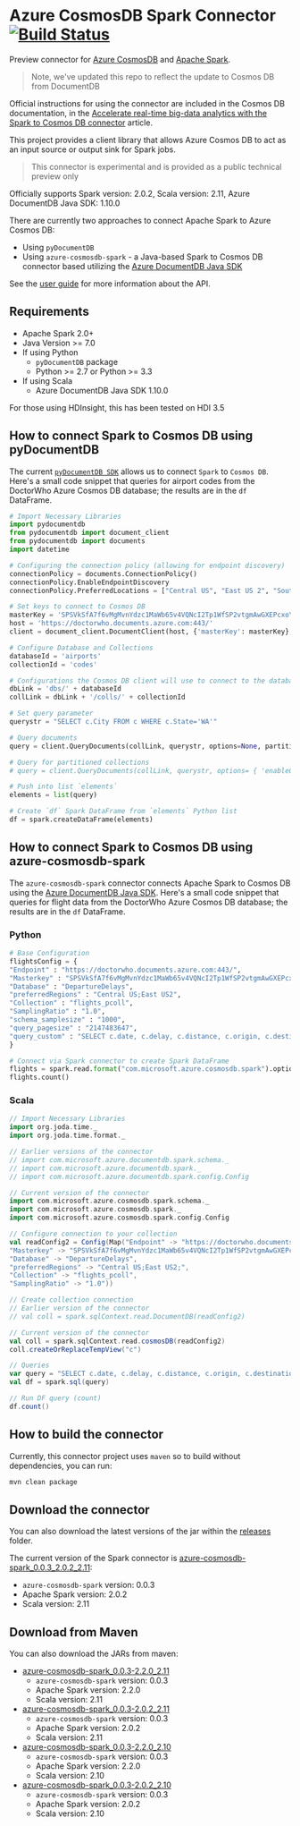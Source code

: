 # Azure CosmosDB Spark Connector [![Build Status](https://travis-ci.org/Azure/azure-cosmosdb-spark.svg?branch=master)](https://travis-ci.org/Azure/azure-cosmosdb-spark)

Preview connector for [Azure CosmosDB](http://cosmosdb.com) and [Apache Spark](http://spark.apache.org). 

> Note, we've updated this repo to reflect the update to Cosmos DB from DocumentDB
> 

Official instructions for using the connector are included in the Cosmos DB documentation, in the [Accelerate real-time big-data analytics with the Spark to Cosmos DB connector](https://docs.microsoft.com/azure/documentdb/documentdb-spark-connector) article.

This project provides a client library that allows Azure Cosmos DB to act as an input source or output sink for Spark jobs.

> This connector is experimental and is provided as a public technical preview only

Officially supports Spark version: 2.0.2, Scala version: 2.11, Azure DocumentDB Java SDK: 1.10.0

There are currently two approaches to connect Apache Spark to Azure Cosmos DB:

* Using `pyDocumentDB`
* Using `azure-cosmosdb-spark` - a Java-based Spark to Cosmos DB connector based utilizing the [Azure DocumentDB Java SDK](https://github.com/Azure/azure-documentdb-java)


See the [user guide](https://github.com/Azure/azure-documentdb-spark/wiki/Azure-DocumentDB-Spark-Connector-User-Guide) for more information about the API.

## Requirements

* Apache Spark 2.0+
* Java Version >= 7.0
* If using Python
  * `pyDocumentDB` package
  * Python >= 2.7 or Python >= 3.3
* If using Scala
  * Azure DocumentDB Java SDK 1.10.0

For those using HDInsight, this has been tested on HDI 3.5


## How to connect Spark to Cosmos DB using pyDocumentDB

The current [`pyDocumentDB SDK`](https://github.com/Azure/azure-documentdb-python) allows us to connect `Spark` to `Cosmos DB`. Here's a small code snippet that queries for airport codes from the DoctorWho Azure Cosmos DB database; the results are in the `df` DataFrame.

```python
# Import Necessary Libraries
import pydocumentdb
from pydocumentdb import document_client
from pydocumentdb import documents
import datetime

# Configuring the connection policy (allowing for endpoint discovery)
connectionPolicy = documents.ConnectionPolicy()
connectionPolicy.EnableEndpointDiscovery 
connectionPolicy.PreferredLocations = ["Central US", "East US 2", "Southeast Asia", "Western Europe","Canada Central"]

# Set keys to connect to Cosmos DB 
masterKey = 'SPSVkSfA7f6vMgMvnYdzc1MaWb65v4VQNcI2Tp1WfSP2vtgmAwGXEPcxoYra5QBHHyjDGYuHKSkguHIz1vvmWQ==' 
host = 'https://doctorwho.documents.azure.com:443/'
client = document_client.DocumentClient(host, {'masterKey': masterKey}, connectionPolicy)

# Configure Database and Collections
databaseId = 'airports'
collectionId = 'codes'

# Configurations the Cosmos DB client will use to connect to the database and collection
dbLink = 'dbs/' + databaseId
collLink = dbLink + '/colls/' + collectionId

# Set query parameter
querystr = "SELECT c.City FROM c WHERE c.State='WA'"

# Query documents
query = client.QueryDocuments(collLink, querystr, options=None, partition_key=None)

# Query for partitioned collections
# query = client.QueryDocuments(collLink, querystr, options= { 'enableCrossPartitionQuery': True }, partition_key=None)

# Push into list `elements`
elements = list(query)

# Create `df` Spark DataFrame from `elements` Python list
df = spark.createDataFrame(elements)
```

## How to connect Spark to Cosmos DB using azure-cosmosdb-spark

The `azure-cosmosdb-spark` connector connects Apache Spark to Cosmos DB using the [Azure DocumentDB Java SDK](https://github.com/Azure/azure-documentdb-java).  Here's a small code snippet that queries for flight data from the DoctorWho Azure Cosmos DB database; the results are in the `df` DataFrame.

### Python
```python
# Base Configuration
flightsConfig = {
"Endpoint" : "https://doctorwho.documents.azure.com:443/",
"Masterkey" : "SPSVkSfA7f6vMgMvnYdzc1MaWb65v4VQNcI2Tp1WfSP2vtgmAwGXEPcxoYra5QBHHyjDGYuHKSkguHIz1vvmWQ==",
"Database" : "DepartureDelays",
"preferredRegions" : "Central US;East US2",
"Collection" : "flights_pcoll", 
"SamplingRatio" : "1.0",
"schema_samplesize" : "1000",
"query_pagesize" : "2147483647",
"query_custom" : "SELECT c.date, c.delay, c.distance, c.origin, c.destination FROM c"
}

# Connect via Spark connector to create Spark DataFrame
flights = spark.read.format("com.microsoft.azure.cosmosdb.spark").options(**flightsConfig).load()
flights.count()
```


### Scala
```scala
// Import Necessary Libraries
import org.joda.time._
import org.joda.time.format._

// Earlier versions of the connector
// import com.microsoft.azure.documentdb.spark.schema._
// import com.microsoft.azure.documentdb.spark._
// import com.microsoft.azure.documentdb.spark.config.Config

// Current version of the connector
import com.microsoft.azure.cosmosdb.spark.schema._
import com.microsoft.azure.cosmosdb.spark._
import com.microsoft.azure.cosmosdb.spark.config.Config

// Configure connection to your collection
val readConfig2 = Config(Map("Endpoint" -> "https://doctorwho.documents.azure.com:443/",
"Masterkey" -> "SPSVkSfA7f6vMgMvnYdzc1MaWb65v4VQNcI2Tp1WfSP2vtgmAwGXEPcxoYra5QBHHyjDGYuHKSkguHIz1vvmWQ==",
"Database" -> "DepartureDelays",
"preferredRegions" -> "Central US;East US2;",
"Collection" -> "flights_pcoll", 
"SamplingRatio" -> "1.0"))

// Create collection connection 
// Earlier version of the connector
// val coll = spark.sqlContext.read.DocumentDB(readConfig2)

// Current version of the connector
val coll = spark.sqlContext.read.cosmosDB(readConfig2)
coll.createOrReplaceTempView("c")

// Queries
var query = "SELECT c.date, c.delay, c.distance, c.origin, c.destination FROM c WHERE c.origin = 'SEA'"
val df = spark.sql(query)

// Run DF query (count)
df.count()
```


## How to build the connector
Currently, this connector project uses `maven` so to build without dependencies, you can run:

```sh
mvn clean package
```

## Download the connector
You can also download the latest versions of the jar within the [releases](https://github.com/Azure/azure-cosmosdb-spark/tree/master/releases) folder.

The current version of the Spark connector is [azure-cosmosdb-spark_0.0.3_2.0.2_2.11](https://github.com/Azure/azure-cosmosdb-spark/tree/master/releases/azure-cosmosdb-spark-0.0.3_2.0.2_2.11):
* `azure-cosmosdb-spark` version: 0.0.3
* Apache Spark version: 2.0.2
* Scala version: 2.11

## Download from Maven
You can also download the JARs from maven:
* [azure-cosmosdb-spark_0.0.3-2.2.0_2.11](https://mvnrepository.com/artifact/com.microsoft.azure/azure-cosmosdb-spark_2.2.0_2.11/0.0.3)
  * `azure-cosmosdb-spark` version: 0.0.3
  * Apache Spark version: 2.2.0
  * Scala version: 2.11
* [azure-cosmosdb-spark_0.0.3-2.0.2_2.11](https://mvnrepository.com/artifact/com.microsoft.azure/azure-cosmosdb-spark_2.0.2_2.11/0.0.3)
  * `azure-cosmosdb-spark` version: 0.0.3
  * Apache Spark version: 2.0.2
  * Scala version: 2.11
* [azure-cosmosdb-spark_0.0.3-2.2.0_2.10](https://mvnrepository.com/artifact/com.microsoft.azure/azure-cosmosdb-spark_2.2.0_2.10/0.0.3)
  * `azure-cosmosdb-spark` version: 0.0.3
  * Apache Spark version: 2.2.0
  * Scala version: 2.10
* [azure-cosmosdb-spark_0.0.3-2.0.2_2.10](https://mvnrepository.com/artifact/com.microsoft.azure/azure-cosmosdb-spark_2.0.2_2.10/0.0.3)
  * `azure-cosmosdb-spark` version: 0.0.3
  * Apache Spark version: 2.0.2
  * Scala version: 2.10
